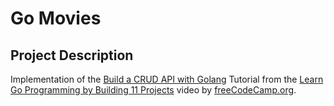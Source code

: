 # Go Movies

## Project Description

Implementation of the [Build a CRUD API with Golang](https://youtu.be/jFfo23yIWac?t=1234) Tutorial from the [Learn Go Programming by Building 11 Projects](https://www.youtube.com/watch?v=jFfo23yIWac) video by [freeCodeCamp.org](https://www.youtube.com/c/Freecodecamp).
